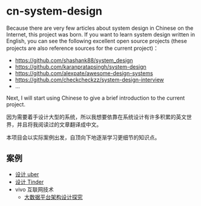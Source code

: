 # cn-system-design
Because there are very few articles about system design in Chinese on the Internet, this project was born. If you want to learn system design written in English, you can see the following excellent open source projects (these projects are also reference sources for the current project)：
* https://github.com/shashank88/system_design
* https://github.com/karanpratapsingh/system-design
* https://github.com/alexpate/awesome-design-systems
* https://github.com/checkcheckzz/system-design-interview
* ...

Next, I will start using Chinese to give a brief introduction to the current project.

因为需要着手设计大型的系统，所以我想要依靠在系统设计有许多积累的英文世界，并且将我阅读过的文章翻译成中文。

本项目会以实际案例出发，自顶向下地逐渐学习更细节的知识点。

## 案例
* [设计 uber](https://github.com/HardwayLinka/cn-system-design/blob/main/resources/%E8%AE%BE%E8%AE%A1%20Uber.md)
* [设计 Tinder](https://github.com/HardwayLinka/cn-system-design/blob/main/resources/%E8%AE%BE%E8%AE%A1%20Tinder.md)
* vivo 互联网技术
  * [大数据平台架构设计探究](https://mp.weixin.qq.com/s/npRRRDqNUHNjbybliFxOxA)
